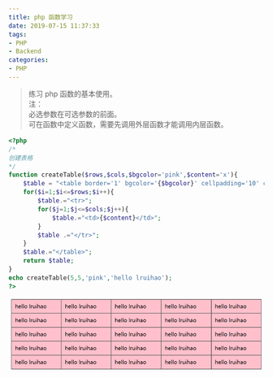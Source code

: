 ```yaml
---
title: php 函数学习
date: 2019-07-15 11:37:33
tags:
- PHP
- Backend
categories:
- PHP
---
```


> 练习 php 函数的基本使用。  
注：  
必选参数在可选参数的前面。  
可在函数中定义函数，需要先调用外层函数才能调用内层函数。  

<!--more-->

```php php 函数动态创建表格
<?php
/*
创建表格
*/
function createTable($rows,$cols,$bgcolor='pink',$content='x'){
	$table = "<table border='1' bgcolor='{$bgcolor}' cellpadding='10' cellspacing='0' width='50%' >";
	for($i=1;$i<=$rows;$i++){
		$table.="<tr>";
		for($j=1;$j<=$cols;$j++){
			$table.="<td>{$content}</td>";
		}
		$table .="</tr>";
	}
	$table.="</table>";
	return $table;
}
echo createTable(5,5,'pink','hello lruihao');
?>
```
![php 创建表格](images/table.png)